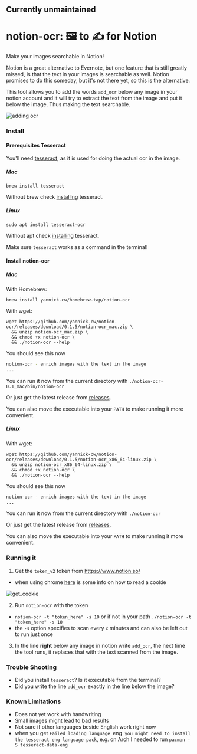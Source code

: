 ## Currently unmaintained

# notion-ocr: 🖼 to ✍ for Notion

Make your images searchable in Notion!

Notion is a great alternative to Evernote, but one feature that is still greatly missed, is that the text in your images is searchable as well. Notion promises to do this someday, but it's not there yet, so this is the alternative.

This tool allows you to add the words `add_ocr` below any image in your notion account and it will try to extract the text from the image and put it below the image. Thus making the text searchable.

![adding ocr](./add_ocr.gif)

### Install

#### Prerequisites Tesseract

You'll need [tesseract](https://github.com/tesseract-ocr/tesseract), as it is used for doing the actual ocr in the image.

##### Mac

```
brew install tesseract
```

Without brew check [installing](https://github.com/yannick-cw/notion-ocr/releases) tesseract.

##### Linux

```
sudo apt install tesseract-ocr
```

Without apt check [installing](https://github.com/yannick-cw/notion-ocr/releases) tesseract.

Make sure `tesseract` works as a command in the terminal!

#### Install notion-ocr

##### Mac

With Homebrew:

```
brew install yannick-cw/homebrew-tap/notion-ocr
```

With wget:

```
wget https://github.com/yannick-cw/notion-ocr/releases/download/0.1.5/notion-ocr_mac.zip \
  && unzip notion-ocr_mac.zip \
  && chmod +x notion-ocr \
  && ./notion-ocr --help
```

You should see this now

```bash
notion-ocr - enrich images with the text in the image
...
```

You can run it now from the current directory with
`./notion-ocr-0.1_mac/bin/notion-ocr`

Or just get the latest release from [releases](https://github.com/yannick-cw/notion-ocr/releases).

You can also move the executable into your `PATH` to make running it more convenient.

##### Linux

With wget:

```
wget https://github.com/yannick-cw/notion-ocr/releases/download/0.1.5/notion-ocr_x86_64-linux.zip \
  && unzip notion-ocr_x86_64-linux.zip \
  && chmod +x notion-ocr \
  && ./notion-ocr --help
```

You should see this now

```bash
notion-ocr - enrich images with the text in the image
...
```

You can run it now from the current directory with
`./notion-ocr`

Or just get the latest release from [releases](https://github.com/yannick-cw/notion-ocr/releases).

You can also move the executable into your `PATH` to make running it more convenient.

### Running it

1. Get the `token_v2` token from https://www.notion.so/

- when using chrome [here](https://developers.google.com/web/tools/chrome-devtools/storage/cookies) is some info on how to read a cookie

![get_cookie](./get_cookie.gif)

2. Run `notion-ocr` with the token

- `notion-ocr -t "token_here" -s 10` or if not in your path `./notion-ocr -t "token_here" -s 10`
- the `-s` option specifies to scan every `x` minutes and can also be left out to run just once

3. In the line **right** below any image in notion write `add_ocr`, the next time the tool runs, it replaces that with the text scanned from the image.

### Trouble Shooting

- Did you install `tesseract`? Is it executable from the terminal?
- Did you write the line `add_ocr` exactly in the line below the image?

### Known Limitations

- Does not yet work with handwriting
- Small images might lead to bad results
- Not sure if other languages beside English work right now
- when you get `Failed loading language `eng` you might need to install the tesseract eng language pack`, e.g. on Arch I needed to run `pacman -S tesseract-data-eng`
